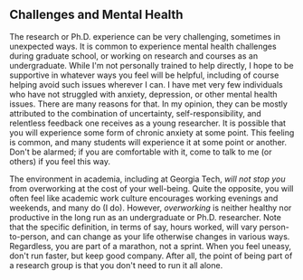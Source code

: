 ## Challenges and Mental Health

The research or Ph.D. experience can be very challenging, sometimes in unexpected ways.
It is common to experience mental health challenges during graduate school, or working on research and courses as an undergraduate.
While I'm not personally trained to help directly, I hope to be supportive in whatever ways you feel will be helpful, including of course helping avoid such issues wherever I can.
I have met very few individuals who have not struggled with anxiety, depression, or other mental health issues.
There are many reasons for that.
In my opinion, they can be mostly attributed to the combination of uncertainty, self-responsibility, and relentless feedback one receives as a young researcher.
It is possible that you will experience some form of chronic anxiety at some point.
This feeling is common, and many students will experience it at some point or another.
Don't be alarmed; if you are comfortable with it, come to talk to me (or others) if you feel this way.

The environment in academia, including at Georgia Tech, _will not stop you_ from overworking at the cost of your well-being.
Quite the opposite, you will often feel like academic work culture encourages working evenings and weekends, and many do (I do).
However, _overworking_ is neither healthy nor productive in the long run as an undergraduate or Ph.D. researcher.
Note that the specific definition, in terms of say, hours worked, will vary person-to-person, and can change as your life otherwise changes in various ways.
Regardless, you are part of a marathon, not a sprint.
When you feel uneasy, don't run faster, but keep good company.
After all, the point of being part of a research group is that you don't need to run it all alone.
